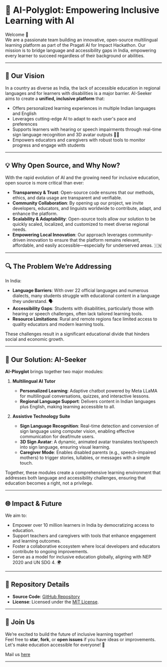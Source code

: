 # 🌟 AI-Polyglot: Empowering Inclusive Learning with AI

Welcome 🎉  
We are a passionate team building an innovative, open-source multilingual learning platform as part of the Pragati AI for Impact Hackathon. Our mission is to bridge language and accessibility gaps in India, empowering every learner to succeed regardless of their background or abilities.

---

## 🚀 Our Vision

In a country as diverse as India, the lack of accessible education in regional languages and for learners with disabilities is a major barrier. AI-Seeker aims to create a **unified, inclusive platform** that:
- Offers personalized learning experiences in multiple Indian languages and English 
- Leverages cutting-edge AI to adapt to each user's pace and preferences 
- Supports learners with hearing or speech impairments through real-time sign language recognition and 3D avatar outputs 🧏‍♀️
- Empowers educators and caregivers with robust tools to monitor progress and engage with students 

---

## 💡 Why Open Source, and Why Now?

With the rapid evolution of AI and the growing need for inclusive education, open source is more critical than ever:
- **Transparency & Trust**: Open-source code ensures that our methods, ethics, and data usage are transparent and verifiable. 
- **Community Collaboration**: By opening up our project, we invite developers, educators, and linguists worldwide to contribute, adapt, and enhance the platform. 
- **Scalability & Adaptability**: Open-source tools allow our solution to be quickly scaled, localized, and customized to meet diverse regional needs. 
- **Empowering Local Innovation**: Our approach leverages community-driven innovation to ensure that the platform remains relevant, affordable, and easily accessible—especially for underserved areas. 🇮🇳

---

## 🔍 The Problem We’re Addressing

In India:
- **Language Barriers**: With over 22 official languages and numerous dialects, many students struggle with educational content in a language they understand. 🗣
- **Accessibility Gaps**: Students with disabilities, particularly those with hearing or speech challenges, often lack tailored learning tools. 
- **Resource Limitations**: Rural and remote regions face limited access to quality educators and modern learning tools. 

These challenges result in a significant educational divide that hinders social and economic growth.

---

## 🚀 Our Solution: AI-Seeker

**AI-Ployglot** brings together two major modules:

1. **Multilingual AI Tutor**  
   - **Personalized Learning**: Adaptive chatbot powered by Meta LLaMA for multilingual conversations, quizzes, and interactive lessons.
   - **Regional Language Support**: Delivers content in Indian languages plus English, making learning accessible to all. 

2. **Assistive Technology Suite**  
   - **Sign Language Recognition**: Real-time detection and conversion of sign language using computer vision, enabling effective communication for deaf/mute users.
   - **3D Sign Avatar**: A dynamic, animated avatar translates text/speech into sign language, ensuring visual learning. 
   - **Caregiver Mode**: Enables disabled parents (e.g., speech-impaired mothers) to trigger stories, lullabies, or messages with a simple touch. 

Together, these modules create a comprehensive learning environment that addresses both language and accessibility challenges, ensuring that education becomes a right, not a privilege.

---

## 🌐 Impact & Future

We aim to:
- Empower over 10 million learners in India by democratizing access to education.
- Support teachers and caregivers with tools that enhance engagement and learning outcomes.
- Foster a collaborative ecosystem where local developers and educators contribute to ongoing improvements.
- Serve as a model for inclusive education globally, aligning with NEP 2020 and UN SDG 4. 🌍

---

## 📂 Repository Details

- **Source Code**: [GitHub Repository](https://github.com/Boinkers-Hackathon-Gang/AI_Seekers_Pragati_Hackathon)  
- **License**: Licensed under the [MIT License](LICENSE).

---

## 🤝 Join Us
We’re excited to build the future of inclusive learning together!  
Feel free to **star**, **fork**, or **open issues** if you have ideas or improvements. Let's make education accessible for everyone! 🌟

Mail us [here](mailto:aiseekers.info@gmail.com)

---
